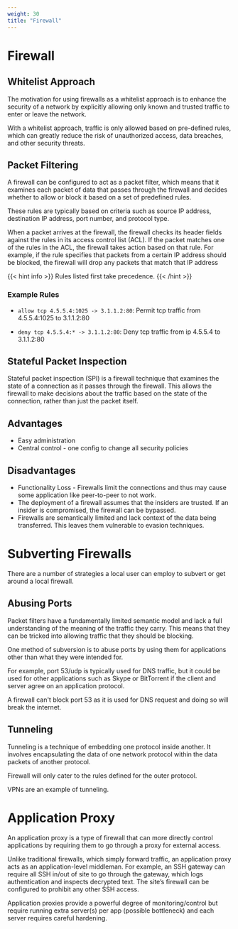 ```yaml
---
weight: 30
title: "Firewall"
---
```


# Firewall

## Whitelist Approach

The motivation for using firewalls as a whitelist approach is to enhance the security of a network by explicitly allowing only known and trusted traffic to enter or leave the network.

With a whitelist approach, traffic is only allowed based on pre-defined rules, which can greatly reduce the risk of unauthorized access, data breaches, and other security threats.

## Packet Filtering

A firewall can be configured to act as a packet filter, which means that it examines each packet of data that passes through the firewall and decides whether to allow or block it based on a set of predefined rules.

These rules are typically based on criteria such as source IP address, destination IP address, port number, and protocol type.

When a packet arrives at the firewall, the firewall checks its header fields against the rules in its access control list (ACL). If the packet matches one of the rules in the ACL, the firewall takes action based on that rule. For example, if the rule specifies that packets from a certain IP address should be blocked, the firewall will drop any packets that match that IP address

{{< hint info >}}
Rules listed first take precedence.
{{< /hint >}}

### Example Rules

- `allow tcp 4.5.5.4:1025 -> 3.1.1.2:80`: Permit tcp traffic from 4.5.5.4:1025 to 3.1.1.2:80

- `deny tcp 4.5.5.4:* -> 3.1.1.2:80`: Deny tcp traffic from ip 4.5.5.4 to 3.1.1.2:80

## Stateful Packet Inspection

Stateful packet inspection (SPI) is a firewall technique that examines the state of a connection as it passes through the firewall. This allows the firewall to make decisions about the traffic based on the state of the connection, rather than just the packet itself.

## Advantages

- Easy administration
- Central control - one config to change all security policies

## Disadvantages

- Functionality Loss - Firewalls limit the connections and thus may cause some application like peer-to-peer to not work.
- The deployment of a firewall assumes that the insiders are trusted. If an insider is compromised, the firewall can be bypassed.
- Firewalls are semantically limited and lack context of the data being transferred. This leaves them vulnerable to evasion techniques.

# Subverting Firewalls

There are a number of strategies a local user can employ to subvert or get around a local firewall.

## Abusing Ports

Packet filters have a fundamentally limited semantic model and lack a full understanding of the meaning of the traffic they carry. This means that they can be tricked into allowing traffic that they should be blocking.

One method of subversion is to abuse ports by using them for applications other than what they were intended for.

For example, port 53/udp is typically used for DNS traffic, but it could be used for other applications such as Skype or BitTorrent if the client and server agree on an application protocol.

A firewall can't block port 53 as it is used for DNS request and doing so will break the internet.

## Tunneling

Tunneling is a technique of embedding one protocol inside another. It involves encapsulating the data of one network protocol within the data packets of another protocol.

Firewall will only cater to the rules defined for the outer protocol.

VPNs are an example of tunneling.

# Application Proxy

An application proxy is a type of firewall that can more directly control applications by requiring them to go through a proxy for external access.

Unlike traditional firewalls, which simply forward traffic, an application proxy acts as an application-level middleman. For example, an SSH gateway can require all SSH in/out of site to go through the gateway, which logs authentication and inspects decrypted text. The site’s firewall can be configured to prohibit any other SSH access.

Application proxies provide a powerful degree of monitoring/control but require running extra server(s) per app (possible bottleneck) and each server requires careful hardening.
